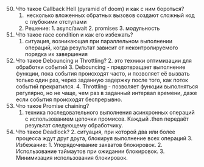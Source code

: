 50. Что такое Callback Hell (pyramid of doom) и как с ним бороться?
	1.  несколько вложенных обратных вызовов создают сложный код с глубокими отступами
	2. Решение:
		   1. async/await
		   2. promises
		   3. модульность
51. Что такое race condition и как его избежать?
	1. ситуация, возникающая при параллельном выполнении операций, когда результат зависит от неконтролируемого порядка их завершения
52. Что такое Debouncing и Throttling?
	2. это техники оптимизации для обработки событий
	3. Debouncing - предотвращает выполнение функции, пока события происходят часто, и позволяет её вызвать только один раз, через заданную задержку после того, как поток событий прекратился.
	4. Throttling - позволяет функции выполняться регулярно, но не чаще, чем раз в заданный интервал времени, даже если события происходят беспрерывно.
53. Что такое Promise chaining?
	1. техника последовательного выполнения асинхронных операций с использованием цепочки промисов. Каждый .then передаёт результат следующему обработчику.
54. Что такое Deadlock?
	2. ситуация, при которой два или более процесса ждут друг друга, блокируя выполнение всех операций
	3. Избежание:
		1. Упорядочивание захватов блокировок.
		2. Использование таймаутов при ожидании блокировок.
		3. Минимизация использования блокировок.